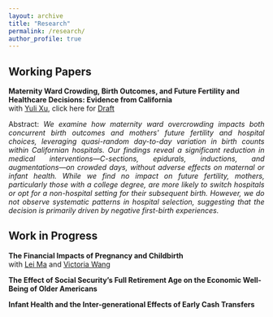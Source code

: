 ```yaml
---
layout: archive
title: "Research"
permalink: /research/
author_profile: true
---
```

## Working Papers
**Maternity Ward Crowding, Birth Outcomes, and Future Fertility and Healthcare Decisions: Evidence from California** \
with [Yuli Xu](https://sites.google.com/view/yulixu-econ), click here for [Draft](https://dx.doi.org/10.2139/ssrn.5036978)
<p align="justify">
Abstract: <em>We examine how maternity ward overcrowding impacts both concurrent birth outcomes and mothers' future fertility and hospital choices, leveraging quasi-random day-to-day variation in birth counts within Californian hospitals. Our findings reveal a significant reduction in medical interventions—C-sections, epidurals, inductions, and augmentations—on crowded days, without adverse effects on maternal or infant health. While we find no impact on future fertility, mothers, particularly those with a college degree, are more likely to switch hospitals or opt for a non-hospital setting for their subsequent birth. However, we do not observe systematic patterns in hospital selection, suggesting that the decision is primarily driven by negative first-birth experiences.</em>
</p>

## Work in Progress

**The Financial Impacts of Pregnancy and Childbirth** \
with [Lei Ma](https://leima-econ.com/) and [Victoria Wang](https://sites.google.com/view/victoria-wang)

**The Effect of Social Security’s Full Retirement Age on the Economic Well-Being of Older Americans**

**Infant Health and the Inter-generational Effects of Early Cash Transfers**
